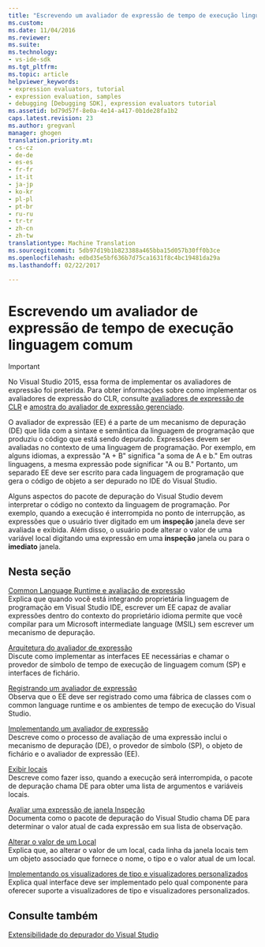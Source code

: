 ```yaml
---
title: "Escrevendo um avaliador de expressão de tempo de execução linguagem comum | Documentos do Microsoft"
ms.custom: 
ms.date: 11/04/2016
ms.reviewer: 
ms.suite: 
ms.technology:
- vs-ide-sdk
ms.tgt_pltfrm: 
ms.topic: article
helpviewer_keywords:
- expression evaluators, tutorial
- expression evaluation, samples
- debugging [Debugging SDK], expression evaluators tutorial
ms.assetid: bd79d57f-8e0a-4e14-a417-0b1de28fa1b2
caps.latest.revision: 23
ms.author: gregvanl
manager: ghogen
translation.priority.mt:
- cs-cz
- de-de
- es-es
- fr-fr
- it-it
- ja-jp
- ko-kr
- pl-pl
- pt-br
- ru-ru
- tr-tr
- zh-cn
- zh-tw
translationtype: Machine Translation
ms.sourcegitcommit: 5db97d19b1b823388a465bba15d057b30ff0b3ce
ms.openlocfilehash: edbd35e5bf636b7d75ca1631f8c4bc19481da29a
ms.lasthandoff: 02/22/2017

---
```

# <a name="writing-a-common-language-runtime-expression-evaluator"></a>Escrevendo um avaliador de expressão de tempo de execução linguagem comum
> [!IMPORTANT]
>  No Visual Studio 2015, essa forma de implementar os avaliadores de expressão foi preterida. Para obter informações sobre como implementar os avaliadores de expressão do CLR, consulte [avaliadores de expressão de CLR](https://github.com/Microsoft/ConcordExtensibilitySamples/wiki/CLR-Expression-Evaluators) e [amostra do avaliador de expressão gerenciado](https://github.com/Microsoft/ConcordExtensibilitySamples/wiki/Managed-Expression-Evaluator-Sample).  
  
 O avaliador de expressão (EE) é a parte de um mecanismo de depuração (DE) que lida com a sintaxe e semântica da linguagem de programação que produziu o código que está sendo depurado. Expressões devem ser avaliadas no contexto de uma linguagem de programação. Por exemplo, em alguns idiomas, a expressão "A + B" significa "a soma de A e b." Em outras linguagens, a mesma expressão pode significar "A ou B." Portanto, um separado EE deve ser escrito para cada linguagem de programação que gera o código de objeto a ser depurado no IDE do Visual Studio.  
  
 Alguns aspectos do pacote de depuração do Visual Studio devem interpretar o código no contexto da linguagem de programação. Por exemplo, quando a execução é interrompida no ponto de interrupção, as expressões que o usuário tiver digitado em um **inspeção** janela deve ser avaliada e exibida. Além disso, o usuário pode alterar o valor de uma variável local digitando uma expressão em uma **inspeção** janela ou para o **imediato** janela.  
  
## <a name="in-this-section"></a>Nesta seção  
 [Common Language Runtime e avaliação de expressão](../../extensibility/debugger/common-language-runtime-and-expression-evaluation.md)  
 Explica que quando você está integrando proprietária linguagem de programação em Visual Studio IDE, escrever um EE capaz de avaliar expressões dentro do contexto do proprietário idioma permite que você compilar para um Microsoft intermediate language (MSIL) sem escrever um mecanismo de depuração.  
  
 [Arquitetura do avaliador de expressão](../../extensibility/debugger/expression-evaluator-architecture.md)  
 Discute como implementar as interfaces EE necessárias e chamar o provedor de símbolo de tempo de execução de linguagem comum (SP) e interfaces de fichário.  
  
 [Registrando um avaliador de expressão](../../extensibility/debugger/registering-an-expression-evaluator.md)  
 Observa que o EE deve ser registrado como uma fábrica de classes com o common language runtime e os ambientes de tempo de execução do Visual Studio.  
  
 [Implementando um avaliador de expressão](../../extensibility/debugger/implementing-an-expression-evaluator.md)  
 Descreve como o processo de avaliação de uma expressão inclui o mecanismo de depuração (DE), o provedor de símbolo (SP), o objeto de fichário e o avaliador de expressão (EE).  
  
 [Exibir locais](../../extensibility/debugger/displaying-locals.md)  
 Descreve como fazer isso, quando a execução será interrompida, o pacote de depuração chama DE para obter uma lista de argumentos e variáveis locais.  
  
 [Avaliar uma expressão de janela Inspeção](../../extensibility/debugger/evaluating-a-watch-window-expression.md)  
 Documenta como o pacote de depuração do Visual Studio chama DE para determinar o valor atual de cada expressão em sua lista de observação.  
  
 [Alterar o valor de um Local](../../extensibility/debugger/changing-the-value-of-a-local.md)  
 Explica que, ao alterar o valor de um local, cada linha da janela locais tem um objeto associado que fornece o nome, o tipo e o valor atual de um local.  
  
 [Implementando os visualizadores de tipo e visualizadores personalizados](../../extensibility/debugger/implementing-type-visualizers-and-custom-viewers.md)  
 Explica qual interface deve ser implementado pelo qual componente para oferecer suporte a visualizadores de tipo e visualizadores personalizados.  
  
## <a name="see-also"></a>Consulte também  
 [Extensibilidade do depurador do Visual Studio](../../extensibility/debugger/visual-studio-debugger-extensibility.md)
